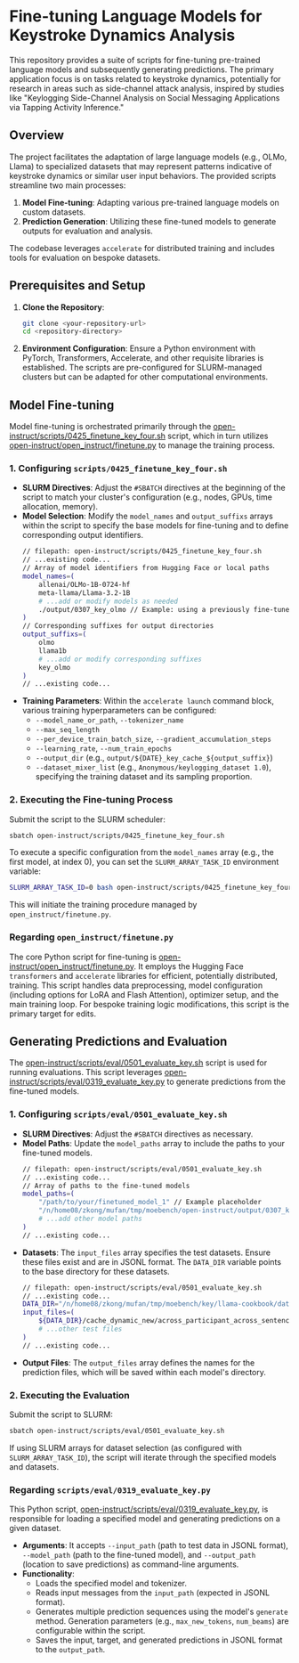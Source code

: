 # Fine-tuning Language Models for Keystroke Dynamics Analysis

This repository provides a suite of scripts for fine-tuning pre-trained language models and subsequently generating predictions. The primary application focus is on tasks related to keystroke dynamics, potentially for research in areas such as side-channel attack analysis, inspired by studies like "Keylogging Side-Channel Analysis on Social Messaging Applications via Tapping Activity Inference."

## Overview

The project facilitates the adaptation of large language models (e.g., OLMo, Llama) to specialized datasets that may represent patterns indicative of keystroke dynamics or similar user input behaviors. The provided scripts streamline two main processes:
1.  **Model Fine-tuning**: Adapting various pre-trained language models on custom datasets.
2.  **Prediction Generation**: Utilizing these fine-tuned models to generate outputs for evaluation and analysis.

The codebase leverages `accelerate` for distributed training and includes tools for evaluation on bespoke datasets.

## Prerequisites and Setup

1.  **Clone the Repository**:
    ```bash
    git clone <your-repository-url>
    cd <repository-directory>
    ```
2.  **Environment Configuration**:
    Ensure a Python environment with PyTorch, Transformers, Accelerate, and other requisite libraries is established. The scripts are pre-configured for SLURM-managed clusters but can be adapted for other computational environments.

## Model Fine-tuning

Model fine-tuning is orchestrated primarily through the [open-instruct/scripts/0425_finetune_key_four.sh](open-instruct/scripts/0425_finetune_key_four.sh) script, which in turn utilizes [open-instruct/open_instruct/finetune.py](open-instruct/open_instruct/finetune.py) to manage the training process.

### 1. Configuring `scripts/0425_finetune_key_four.sh`
   - **SLURM Directives**: Adjust the `#SBATCH` directives at the beginning of the script to match your cluster's configuration (e.g., nodes, GPUs, time allocation, memory).
   - **Model Selection**: Modify the `model_names` and `output_suffixs` arrays within the script to specify the base models for fine-tuning and to define corresponding output identifiers.
     ````bash
     // filepath: open-instruct/scripts/0425_finetune_key_four.sh
     // ...existing code...
     // Array of model identifiers from Hugging Face or local paths
     model_names=(
         allenai/OLMo-1B-0724-hf
         meta-llama/Llama-3.2-1B
         # ...add or modify models as needed
         ./output/0307_key_olmo // Example: using a previously fine-tuned model as a base
     )
     // Corresponding suffixes for output directories
     output_suffixs=(
         olmo
         llama1b
         # ...add or modify corresponding suffixes
         key_olmo
     )
     // ...existing code...
     ````
   - **Training Parameters**: Within the `accelerate launch` command block, various training hyperparameters can be configured:
     - `--model_name_or_path`, `--tokenizer_name`
     - `--max_seq_length`
     - `--per_device_train_batch_size`, `--gradient_accumulation_steps`
     - `--learning_rate`, `--num_train_epochs`
     - `--output_dir` (e.g., `output/${DATE}_key_cache_${output_suffix}`)
     - `--dataset_mixer_list` (e.g., `Anonymous/keylogging_dataset 1.0`), specifying the training dataset and its sampling proportion.

### 2. Executing the Fine-tuning Process
   Submit the script to the SLURM scheduler:
   ```bash
   sbatch open-instruct/scripts/0425_finetune_key_four.sh
   ```
   To execute a specific configuration from the `model_names` array (e.g., the first model, at index 0), you can set the `SLURM_ARRAY_TASK_ID` environment variable:
   ```bash
   SLURM_ARRAY_TASK_ID=0 bash open-instruct/scripts/0425_finetune_key_four.sh
   ```
   This will initiate the training procedure managed by `open_instruct/finetune.py`.

### Regarding `open_instruct/finetune.py`
   The core Python script for fine-tuning is [open-instruct/open_instruct/finetune.py](open-instruct/open_instruct/finetune.py). It employs the Hugging Face `transformers` and `accelerate` libraries for efficient, potentially distributed, training. This script handles data preprocessing, model configuration (including options for LoRA and Flash Attention), optimizer setup, and the main training loop. For bespoke training logic modifications, this script is the primary target for edits.

## Generating Predictions and Evaluation

The [open-instruct/scripts/eval/0501_evaluate_key.sh](open-instruct/scripts/eval/0501_evaluate_key.sh) script is used for running evaluations. This script leverages [open-instruct/scripts/eval/0319_evaluate_key.py](open-instruct/scripts/eval/0319_evaluate_key.py) to generate predictions from the fine-tuned models.

### 1. Configuring `scripts/eval/0501_evaluate_key.sh`
   - **SLURM Directives**: Adjust the `#SBATCH` directives as necessary.
   - **Model Paths**: Update the `model_paths` array to include the paths to your fine-tuned models.
     ````bash
     // filepath: open-instruct/scripts/eval/0501_evaluate_key.sh
     // ...existing code...
     // Array of paths to the fine-tuned models
     model_paths=(
         "/path/to/your/finetuned_model_1" // Example placeholder
         "/n/home08/zkong/mufan/tmp/moebench/open-instruct/output/0307_key_olmo" // Example from script
         # ...add other model paths
     )
     // ...existing code...
     ````
   - **Datasets**: The `input_files` array specifies the test datasets. Ensure these files exist and are in JSONL format. The `DATA_DIR` variable points to the base directory for these datasets.
     ````bash
     // filepath: open-instruct/scripts/eval/0501_evaluate_key.sh
     // ...existing code...
     DATA_DIR="/n/home08/zkong/mufan/tmp/moebench/key/llama-cookbook/data/" // Ensure this path is correct
     input_files=(
         ${DATA_DIR}/cache_dynamic_new/across_participant_across_sentence_test.jsonl
         # ...other test files
     )
     // ...existing code...
     ````
   - **Output Files**: The `output_files` array defines the names for the prediction files, which will be saved within each model's directory.

### 2. Executing the Evaluation
   Submit the script to SLURM:
   ```bash
   sbatch open-instruct/scripts/eval/0501_evaluate_key.sh
   ```
   If using SLURM arrays for dataset selection (as configured with `SLURM_ARRAY_TASK_ID`), the script will iterate through the specified models and datasets.

### Regarding `scripts/eval/0319_evaluate_key.py`
   This Python script, [open-instruct/scripts/eval/0319_evaluate_key.py](open-instruct/scripts/eval/0319_evaluate_key.py), is responsible for loading a specified model and generating predictions on a given dataset.
   - **Arguments**: It accepts `--input_path` (path to test data in JSONL format), `--model_path` (path to the fine-tuned model), and `--output_path` (location to save predictions) as command-line arguments.
   - **Functionality**:
     - Loads the specified model and tokenizer.
     - Reads input messages from the `input_path` (expected in JSONL format).
     - Generates multiple prediction sequences using the model's `generate` method. Generation parameters (e.g., `max_new_tokens`, `num_beams`) are configurable within the script.
     - Saves the input, target, and generated predictions in JSONL format to the `output_path`.

